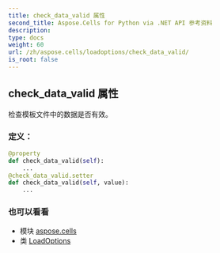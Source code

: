 ```yaml
---
title: check_data_valid 属性
second_title: Aspose.Cells for Python via .NET API 参考资料
description:
type: docs
weight: 60
url: /zh/aspose.cells/loadoptions/check_data_valid/
is_root: false
---
```

## check_data_valid 属性

检查模板文件中的数据是否有效。
### 定义：
```python
@property
def check_data_valid(self):
    ...
@check_data_valid.setter
def check_data_valid(self, value):
    ...
```

### 也可以看看
* 模块 [aspose.cells](../../)
* 类 [LoadOptions](/cells/python-net/zh/aspose.cells/loadoptions)
